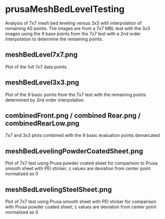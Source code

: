 # prusaMeshBedLevelTesting
Analysis of 7x7 mesh bed leveling versus 3x3 with interpolation of remaining 40 points. The images are from a 7x7 MBL test with the 3x3 images using the 9 base points from the 7x7 test with a 2nd order interpolation to determine the remaining points.
## meshBedLevel7x7.png
Plot of the full 7x7 data points
## meshBedLevel3x3.png
Plot of the 9 basic points from the 7x7 test with the remaining points determined by 2nd order interpolation
## combinedFront.png / combined Rear.png / combinedRearLow.png
7x7 and 3x3 plots combined with the 9 basic evaluation points demarcated
## meshBedLevelingPowderCoatedSheet.png
Plot of 7x7 test using Prusa powder coated sheet for comparison to Prusa smooth sheet with PEI sticker; z values are deviation from center point normalized as 0
## meshBedLevelingSteelSheet.png
Plot of 7x7 test using Prusa smooth sheet with PEI sticker for comparison with Prusa powder coated sheet; z values are deviation from center point normalized as 0
